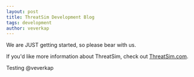 ```yaml
---
layout: post
title: ThreatSim Development Blog
tags: development
author: veverkap
---
```


We are JUST getting started, so please bear with us.

If you'd like more information about ThreatSim, check out [ThreatSim.com](https://threatsim.com).

Testing @veverkap
